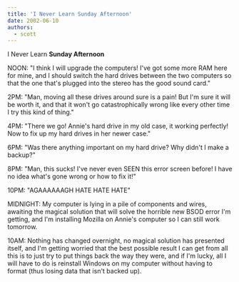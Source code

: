 ```yaml
---
title: 'I Never Learn Sunday Afternoon'
date: 2002-06-10
authors:
  - scott
---
```


I Never Learn
**Sunday Afternoon**

NOON: "I think I will upgrade the computers! I've got some more RAM here for mine, and I should switch the hard drives between the two computers so that the one that's plugged into the stereo has the good sound card."

2PM: "Man, moving all these drives around sure is a pain! But I'm sure it will be worth it, and that it won't go catastrophically wrong like every other time I try this kind of thing."

4PM: "There we go! Annie's hard drive in my old case, it working perfectly! Now to fix up my hard drives in her newer case."

6PM: "Was there anything important on my hard drive? Why didn't I make a backup?"

8PM: "Man, this sucks! I've never even SEEN this error screen before! I have no idea what's gone wrong or how to fix it!"

10PM: "AGAAAAAAGH HATE HATE HATE"

MIDNIGHT: My computer is lying in a pile of components and wires, awaiting the magical solution that will solve the horrible new BSOD error I'm getting, and I'm installing Mozilla on Annie's computer so I can still work tomorrow.

10AM: Nothing has changed overnight, no magical solution has presented itself, and I'm getting worried that the best possible result I can get from all this is to just try to put things back the way they were, and if I'm lucky, all I will have to do is reinstall Windows on my computer without having to format (thus losing data that isn't backed up).
